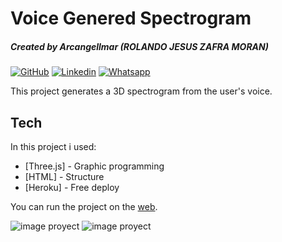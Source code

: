 # Voice Genered Spectrogram
##### Created by Arcangellmar (ROLANDO JESUS ZAFRA MORAN)

[![GitHub](https://img.shields.io/badge/GitHub-100000?style=for-the-badge&logo=github&logoColor=white)](https://github.com/Arcangellmar)
[![Linkedin](https://img.shields.io/badge/LinkedIn-0077B5?style=for-the-badge&logo=linkedin&logoColor=white)](https://www.linkedin.com/in/rolando-jesus-zafra-moran-742360174/)
[![Whatsapp](https://img.shields.io/badge/WhatsApp-25D366?style=for-the-badge&logo=whatsapp&logoColor=white)](https://api.whatsapp.com/send/?phone=%2B51922065773&text&app_absent=0)


This project generates a 3D spectrogram from the user's voice.

## Tech

In this project i used:

- [Three.js] - Graphic programming
- [HTML] - Structure
- [Heroku] - Free deploy

You can run the project on the [web](https://spectrogramrolando.herokuapp.com/).

![image proyect](https://github.com/Arcangellmar/SpectrogramGraphicProgramming/blob/images/Screenshot_1.jpg)
![image proyect](https://github.com/Arcangellmar/SpectrogramGraphicProgramming/blob/images/Screenshot_2.jpg)